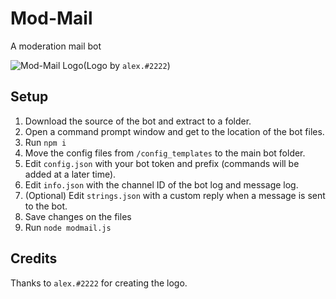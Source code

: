 # Mod-Mail
A moderation mail bot

![Mod-Mail Logo](https://github.com/TechGeekGamer/Mod-Mail/blob/master/img/image0.png)(Logo by `alex.#2222`)

## Setup
1. Download the source of the bot and extract to a folder.
2. Open a command prompt window and get to the location of the bot files.
3. Run `npm i`
4. Move the config files from `/config_templates` to the main bot folder.
5. Edit `config.json` with your bot token and prefix (commands will be added at a later time).
6. Edit `info.json` with the channel ID of the bot log and message log.
7. (Optional) Edit `strings.json` with a custom reply when a message is sent to the bot.
8. Save changes on the files
9. Run `node modmail.js`

## Credits
Thanks to `alex.#2222` for creating the logo.
